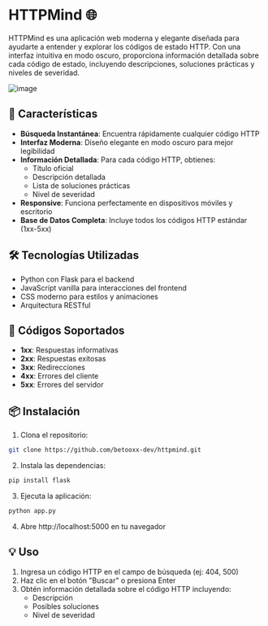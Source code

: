 # HTTPMind 🌐

HTTPMind es una aplicación web moderna y elegante diseñada para ayudarte a entender y explorar los códigos de estado HTTP. Con una interfaz intuitiva en modo oscuro, proporciona información detallada sobre cada código de estado, incluyendo descripciones, soluciones prácticas y niveles de severidad.

![image](https://github.com/user-attachments/assets/39b97747-2dba-4125-829d-ec746dd9f40f)

## 🚀 Características

- **Búsqueda Instantánea**: Encuentra rápidamente cualquier código HTTP
- **Interfaz Moderna**: Diseño elegante en modo oscuro para mejor legibilidad
- **Información Detallada**: Para cada código HTTP, obtienes:
  - Título oficial
  - Descripción detallada
  - Lista de soluciones prácticas
  - Nivel de severidad
- **Responsive**: Funciona perfectamente en dispositivos móviles y escritorio
- **Base de Datos Completa**: Incluye todos los códigos HTTP estándar (1xx-5xx)

## 🛠️ Tecnologías Utilizadas

- Python con Flask para el backend
- JavaScript vanilla para interacciones del frontend
- CSS moderno para estilos y animaciones
- Arquitectura RESTful

## 🚦 Códigos Soportados

- **1xx**: Respuestas informativas
- **2xx**: Respuestas exitosas
- **3xx**: Redirecciones
- **4xx**: Errores del cliente
- **5xx**: Errores del servidor

## 📦 Instalación

1. Clona el repositorio:
```bash
git clone https://github.com/betooxx-dev/httpmind.git
```

2. Instala las dependencias:
```bash
pip install flask
```

3. Ejecuta la aplicación:
```bash
python app.py
```

4. Abre http://localhost:5000 en tu navegador

## 💡 Uso

1. Ingresa un código HTTP en el campo de búsqueda (ej: 404, 500)
2. Haz clic en el botón "Buscar" o presiona Enter
3. Obtén información detallada sobre el código HTTP incluyendo:
   - Descripción
   - Posibles soluciones
   - Nivel de severidad
